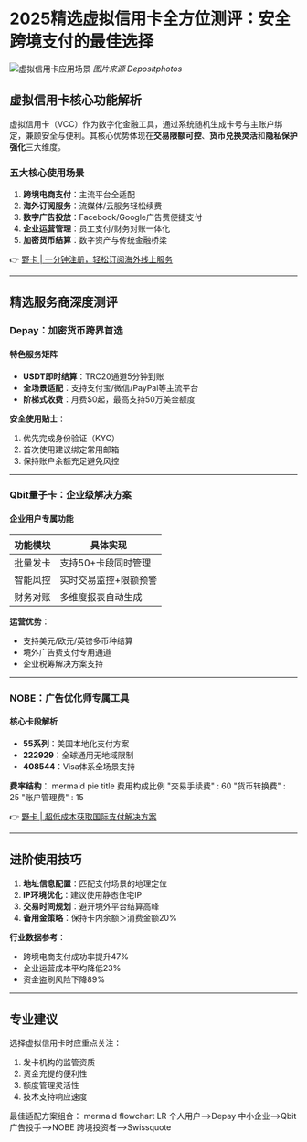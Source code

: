 # 2025精选虚拟信用卡全方位测评：安全跨境支付的最佳选择

![虚拟信用卡应用场景](https://www.huzhamiao.com/static/blog/img/10besty/Payment.svg)
*图片来源 Depositphotos*

## 虚拟信用卡核心功能解析
虚拟信用卡（VCC）作为数字化金融工具，通过系统随机生成卡号与主账户绑定，兼顾安全与便利。其核心优势体现在**交易限额可控**、**货币兑换灵活**和**隐私保护强化**三大维度。

### 五大核心使用场景
1. **跨境电商支付**：主流平台全适配
2. **海外订阅服务**：流媒体/云服务轻松续费
3. **数字广告投放**：Facebook/Google广告费便捷支付
4. **企业运营管理**：员工支付/财务对账一体化
5. **加密货币结算**：数字资产与传统金融桥梁

👉 [野卡 | 一分钟注册，轻松订阅海外线上服务](https://bbtdd.com/yeka)

---

## 精选服务商深度测评

### Depay：加密货币跨界首选


#### 特色服务矩阵
- **USDT即时结算**：TRC20通道5分钟到账
- **全场景适配**：支持支付宝/微信/PayPal等主流平台
- **阶梯式收费**：月费$0起，最高支持50万美金额度

**安全使用贴士**：
1. 优先完成身份验证（KYC）
2. 首次使用建议绑定常用邮箱
3. 保持账户余额充足避免风控

---

### Qbit量子卡：企业级解决方案


#### 企业用户专属功能
| 功能模块       | 具体实现                          |
|----------------|---------------------------------|
| 批量发卡       | 支持50+卡段同时管理             |
| 智能风控       | 实时交易监控+限额预警           |
| 财务对账       | 多维度报表自动生成              |

**运营优势**：
- 支持美元/欧元/英镑多币种结算
- 境外广告费支付专用通道
- 企业税筹解决方案支持

---

### NOBE：广告优化师专属工具


#### 核心卡段解析
- **55系列**：美国本地化支付方案
- **222929**：全球通用无地域限制
- **408544**：Visa体系全场景支持

**费率结构**：
mermaid
pie
    title 费用构成比例
    "交易手续费" : 60
    "货币转换费" : 25
    "账户管理费" : 15


👉 [野卡 | 超低成本获取国际支付解决方案](https://bbtdd.com/yeka)

---

## 进阶使用技巧
1. **地址信息配置**：匹配支付场景的地理定位
2. **IP环境优化**：建议使用静态住宅IP
3. **交易时间规划**：避开境外平台结算高峰
4. **备用金策略**：保持卡内余额＞消费金额20%

**行业数据参考**：
- 跨境电商支付成功率提升47%
- 企业运营成本平均降低23%
- 资金盗刷风险下降89%

---

## 专业建议
选择虚拟信用卡时应重点关注：
1. 发卡机构的监管资质
2. 资金充提的便利性
3. 额度管理灵活性
4. 技术支持响应速度

最佳适配方案组合：
mermaid
flowchart LR
    个人用户-->Depay
    中小企业-->Qbit
    广告投手-->NOBE
    跨境投资者-->Swissquote